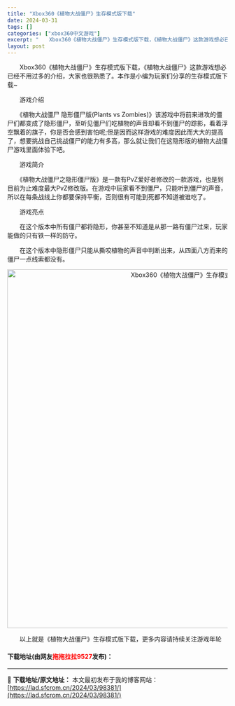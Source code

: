 ```yaml
---
title: "Xbox360《植物大战僵尸》生存模式版下载"
date: 2024-03-31
tags: []
categories: ["xbox360中文游戏"]
excerpt: "　　Xbox360《植物大战僵尸》生存模式版下载，《植物大战僵尸》这款游戏想必已经不用过多的介绍，大家也很熟悉了。本作是小编为玩家们分享的生存模式版下载~ 　　游戏介绍 　　《植物大战僵尸 隐形僵尸版(Plants vs Zombies)》该游戏中将前来进攻的僵尸们都变成了隐形僵尸，至听见僵尸们吃植&hellip;"
layout: post
---
```


 <p>　　Xbox360《植物大战僵尸》生存模式版下载，《植物大战僵尸》这款游戏想必已经不用过多的介绍，大家也很熟悉了。本作是小编为玩家们分享的生存模式版下载~</p> <p>　　游戏介绍</p> <p>　　《植物大战僵尸 隐形僵尸版(Plants vs Zombies)》该游戏中将前来进攻的僵尸们都变成了隐形僵尸，至听见僵尸们吃植物的声音却看不到僵尸的踪影，看着浮空飘着的旗子，你是否会感到害怕呢;但是因而这样游戏的难度因此而大大的提高了，想要挑战自己挑战僵尸的能力有多高，那么就让我们在这隐形版的植物大战僵尸游戏里面体验下吧。</p> <p>　　游戏简介</p> <p>　　《植物大战僵尸之隐形僵尸版》是一款有PvZ爱好者修改的一款游戏，也是到目前为止难度最大PvZ修改版。在游戏中玩家看不到僵尸，只能听到僵尸的声音，所以在每条战线上你都要保持平衡，否则很有可能到死都不知道被谁吃了。</p> <p>　　游戏亮点</p> <p>　　在这个版本中所有僵尸都将隐形，你甚至不知道是从那一路有僵尸过来，玩家能做的只有铁一样的防守。</p> <p>　　在这个版本中隐形僵尸只能从撕咬植物的声音中判断出来，从四面八方而来的僵尸一点线索都没有。</p> <p align="center"><img align="" border="0" src="https://lad.sfcrom.cn/wp-content/uploads/2024/03/20240330_66084103ea2d0.jpg" width="819" alt="Xbox360《植物大战僵尸》生存模式版下载" /></p> <p>　　以上就是《植物大战僵尸》生存模式版下载，更多内容请持续关注游戏年轮</p> <p><h4>下载地址(由网友<font color="red">拖拖拉拉9527</font>发布)：</h4></p> 

---
📖 **下载地址/原文地址：** 本文最初发布于我的博客网站：[https://lad.sfcrom.cn/2024/03/98381/](https://lad.sfcrom.cn/2024/03/98381/)
